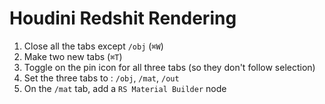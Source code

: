 # Houdini Redshit Rendering

1. Close all the tabs except `/obj` (`⌘W`)
2. Make two new tabs (`⌘T`)
3. Toggle on the pin icon for all three tabs (so they don't follow selection)
4. Set the three tabs to : `/obj`, `/mat`, `/out`
5. On the `/mat` tab, add a `RS Material Builder` node
